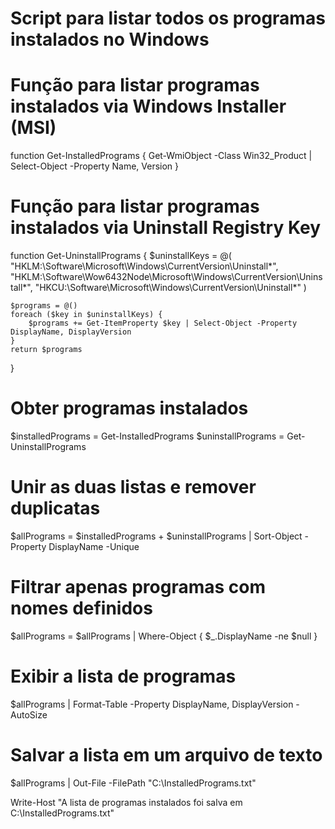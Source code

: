 # Script para listar todos os programas instalados no Windows

# Função para listar programas instalados via Windows Installer (MSI)
function Get-InstalledPrograms {
    Get-WmiObject -Class Win32_Product | Select-Object -Property Name, Version
}

# Função para listar programas instalados via Uninstall Registry Key
function Get-UninstallPrograms {
    $uninstallKeys = @(
        "HKLM:\Software\Microsoft\Windows\CurrentVersion\Uninstall\*",
        "HKLM:\Software\Wow6432Node\Microsoft\Windows\CurrentVersion\Uninstall\*",
        "HKCU:\Software\Microsoft\Windows\CurrentVersion\Uninstall\*"
    )

    $programs = @()
    foreach ($key in $uninstallKeys) {
        $programs += Get-ItemProperty $key | Select-Object -Property DisplayName, DisplayVersion
    }
    return $programs
}

# Obter programas instalados
$installedPrograms = Get-InstalledPrograms
$uninstallPrograms = Get-UninstallPrograms

# Unir as duas listas e remover duplicatas
$allPrograms = $installedPrograms + $uninstallPrograms | Sort-Object -Property DisplayName -Unique

# Filtrar apenas programas com nomes definidos
$allPrograms = $allPrograms | Where-Object { $_.DisplayName -ne $null }

# Exibir a lista de programas
$allPrograms | Format-Table -Property DisplayName, DisplayVersion -AutoSize

# Salvar a lista em um arquivo de texto
$allPrograms | Out-File -FilePath "C:\InstalledPrograms.txt"

Write-Host "A lista de programas instalados foi salva em C:\InstalledPrograms.txt"
